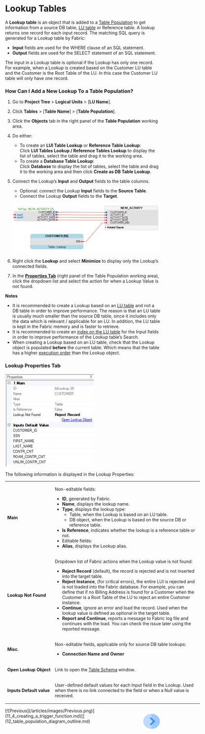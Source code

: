 # Lookup Tables

A **Lookup table** is an object that is added to a [Table Population](/articles/07_table_population/01_table_population_overview.md) to get information from a source DB table, [LU table](/articles/06_LU_tables/01_LU_tables_overview.md) or Reference table. A lookup returns one record for each input record. The matching SQL query is generated for a Lookup table by Fabric: 
*	**Input** fields are used for the WHERE clause of an SQL statement. 
*	**Output** fields are used for the SELECT statement of an SQL statement.

The input in a Lookup table is optional if the Lookup has only one record. For example, when a Lookup is created based on the Customer LU table and the Customer is the Root Table of the LU. In this case the Customer LU table will only have one record. 

### How Can I Add a New Lookup To a Table Population?

1.	Go to **Project Tree** > **Logical Units** > [**LU Name**]. 
2.	Click **Tables** > [**Table Name**] > [**Table Population**].
3.	Click the **Objects** tab in the right panel of the **Table Population** working area.
4.	Do either:
    *	To create an **LUI Table Lookup** or **Reference Table Lookup**:    
Click **LUI Tables Lookup / Reference Tables Lookup** to display the list of tables, select the table and drag it to the working area.
    *	To create a **Database Table Lookup**:  
Click **Database** to display the list of tables, select the table and drag it to the working area and then click **Create as DB Table Lookup**.

5.	Connect the Lookup’s **Input** and **Output** fields to the table columns. 
    *	Optional: connect the Lookup **Input** fields to the **Source Table**.
    *	Connect the Lookup **Output** fields to the **Target**.
    
    ![image](images/07_11_01_screen.png)
    
6.	Right click the **Lookup** and select **Minimize** to display only the Lookup’s connected fields.
7.	In the [**Properties Tab**](/articles/07_table_population/04_table_population_properties_tab.md) (right panel of the Table Population working area), click the dropdown list and select the action for when a Lookup Value is not found. 


**Notes**  
*	It is recommended to create a Lookup based on an [LU table](/articles/06_LU_tables/01_LU_tables_overview.md) and not a DB table in order to improve performance. The reason is that an LU table is usually much smaller than the source DB table, since it includes only the data which is relevant / applicable for an LU. In addition, the LU table is kept in the Fabric memory and is faster to retrieve. 
*	It is recommended to create an [index  on the LU table](/articles/06_LU_tables/03_table_indexes.md#table-indexes) for the Input fields in order to improve performance of the Lookup table’s Search.
*	When creating a Lookup based on an LU table, check that the Lookup object is populated **before** the current table. Which means that the table has a higher [execution order](/articles/07_table_population/13_LU_table_population_execution_order.md) than the Lookup object.

### Lookup Properties Tab

![image](images/07_11_02_lookup_prop.png)

The following information is displayed in the Lookup Properties:

<table style="width: 632px;">
<tbody>
<tr>
<td width="200pxl">
<p><strong>Main</strong></p>
</td>
<td width="700pxl">
<p>Non-editable fields:</p>
<ul>
<li><strong>ID</strong>, generated by Fabric.</li>
<li><strong>Name</strong>, displays the lookup name.</li>
<li><strong>Type</strong>, displays the lookup type:
<ul>
<li>Table, when the Lookup is based on an LU table.</li>
<li>DB object, when the Lookup is based on the source DB or reference table.</li>
</ul>
</li>
<li><strong>Is Reference</strong>, indicates whether the lookup is a reference table or not.</li>
<li>Editable fields:</li>
<li><strong>Alias</strong>, displays the Lookup alias.</li>
</ul>
</td>
</tr>
<tr>
<td style="width: 141.333px;">
<p><strong>Lookup Not Found</strong></p>
</td>
<td style="width: 477.667px;">
<p>Dropdown list of Fabric actions when the Lookup value is not found:</p>
<ul>
<li><strong>Reject Record</strong> (default), the record is rejected and is not inserted into the target table.</li>
<li><strong>Reject Instance</strong>, (for critical errors), the entire LUI is rejected and is not loaded into the Fabric database. For example, you can define that if no Billing Address is found for a Customer when the Customer is a Root Table of the LU to reject an entire Customer instance.</li>
<li><strong>Continue</strong>, ignore an error and load the record. Used when the lookup value is defined as optional in the target table.</li>
<li><strong>Report and Continue</strong>, reports a message to Fabric log file and continues with the load. You can check the issue later using the reported message.</li>
</ul>
</td>
</tr>
<tr>
<td style="width: 141.333px;">
<p><strong>Misc.</strong></p>
</td>
<td style="width: 477.667px;">
<p>Non-editable fields, applicable only for source DB table lookups:</p>
<ul>
<li><strong>Connection Name and Owner</strong></li>
</ul>
</td>
</tr>
<tr>
<td style="width: 141.333px;">
<p><strong>Open Lookup Object</strong></p>
</td>
<td style="width: 477.667px;">
<p>Link to open the <a href="/articles/06_LU_tables/02_create_an_LU_table.md#table-schema-definition"> Table Schema</a> window.</p>
</td>
</tr>
<tr>
<td style="width: 141.333px;">
<p><strong>Inputs Default value</strong></p>
</td>
<td style="width: 477.667px;">
<p>User-defined default values for each Input field in the Lookup. Used when there is no link connected to the field or when a Null value is received.</p>
</td>
</tr>
</tbody>
</table>
[![Previous](/articles/images/Previous.png)](11_4_creating_a_trigger_function.md)[<img align="right" width="60" height="54" src="/articles/images/Next.png">](12_table_population_diagram_outline.md)

